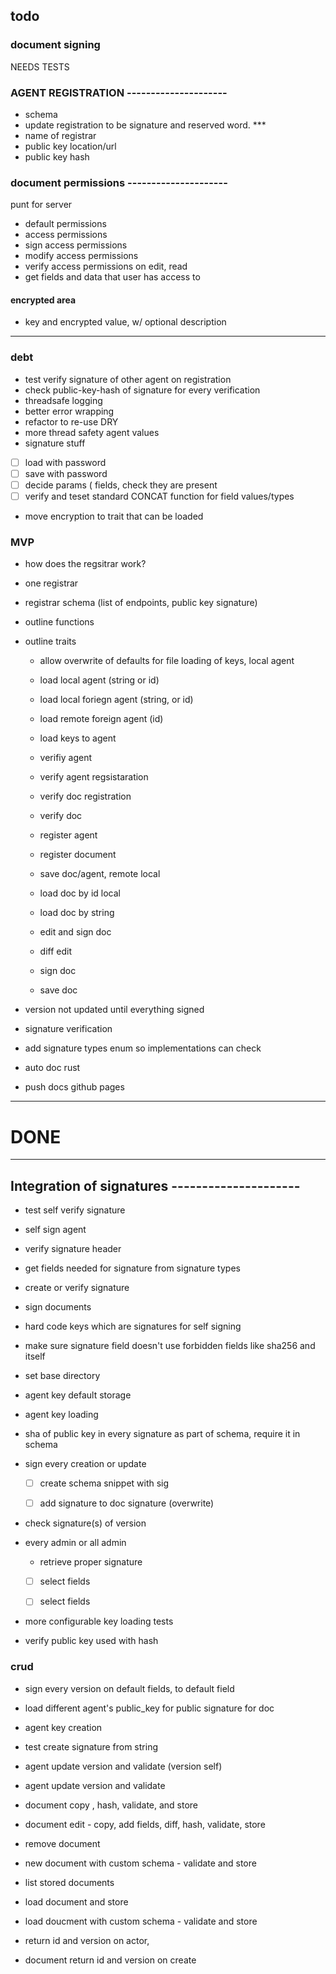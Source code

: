 ## todo

### document signing

NEEDS TESTS






### AGENT REGISTRATION ---------------------

 - schema
  - update registration to be signature and reserved word. ***
  - name of registrar
  - public key location/url
  - public key hash


 ### document permissions ---------------------

 punt for server

 - default permissions
 - access permissions
 - sign access permissions
 - modify access permissions
 - verify access permissions on edit, read
 - get fields and data that user has access to


#### encrypted area

 - key and encrypted value, w/ optional description

  --------------------------------------------------------

### debt

 - test verify signature of other agent on registration
 - check public-key-hash of signature for every verification
 - threadsafe logging
 - better error wrapping
 - refactor to re-use DRY
 - more thread safety agent values
 - signature stuff
  - [ ] load with password
  - [ ] save with password
  - [ ] decide params (
            fields, check they are present
  - [ ] verify and teset standard CONCAT function for field values/types

 - move encryption to trait that can be loaded

### MVP

 - how does the regsitrar work?
  - one registrar
  - registrar schema (list of endpoints, public key signature)

 - outline functions
 - outline traits
   - allow overwrite of defaults for file loading of keys, local agent
   - load local agent (string or id)
   - load local foriegn agent (string, or id)
   - load remote foreign agent (id)
   - load keys to agent
   - verifiy agent
   - verify agent regsistaration
   - verify doc registration
   - verify doc
   - register agent
   - register document

   - save doc/agent, remote local
   - load doc by id local
   - load doc by string
   - edit and sign doc
   - diff edit
   - sign doc
   - save doc


 - version not updated until everything signed
 - signature verification
 - add signature types enum so implementations can check
 - auto doc rust
 - push docs github pages



  --------------------------------------------------------
 # DONE
  --------------------------------------------------------
 ## Integration of signatures ---------------------

 - test self verify signature
 - self sign agent

 - verify signature header
 - get fields needed for signature from signature types
 - create or verify signature
 - sign documents
- hard code keys which are signatures for self signing
- make sure signature field doesn't use forbidden fields like sha256 and itself
 - set base directory
  - agent key default storage
 - agent key loading
 - sha of public key in every signature as part of schema, require it in schema
- sign every creation or update
  - [ ] create schema snippet with sig
  - [ ] add signature to doc signature (overwrite)


 - check signature(s) of version
  - every admin or all admin
     - retrieve proper signature
     - [ ] select fields
     - [ ] select fields


 - more configurable key loading tests
 - verify public key used with hash

 ### crud

 - sign every version on default fields, to default field

 - load different agent's public_key for public signature for doc
  - agent key creation
  - test create signature from string
  - agent update version and validate (version self)
 - agent update version and validate
  - document copy , hash, validate, and store
 - document edit - copy, add fields, diff, hash, validate, store
  - remove document
- new document with custom schema - validate and store
 - list stored documents
  - load document and store
 - load doucment with custom schema - validate and store
  - return id and version on actor,
 -  document return id and version on create

